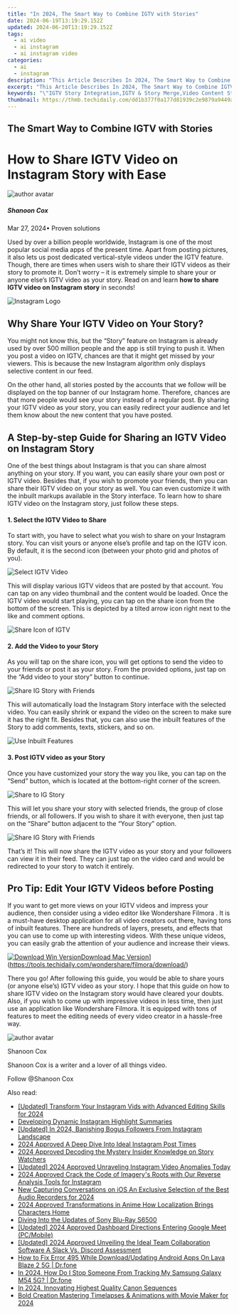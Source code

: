 ```yaml
---
title: "In 2024, The Smart Way to Combine IGTV with Stories"
date: 2024-06-19T13:19:29.152Z
updated: 2024-06-20T13:19:29.152Z
tags:
  - ai video
  - ai instagram
  - ai instagram video
categories:
  - ai
  - instagram
description: "This Article Describes In 2024, The Smart Way to Combine IGTV with Stories"
excerpt: "This Article Describes In 2024, The Smart Way to Combine IGTV with Stories"
keywords: "\"IGTV Story Integration,IGTV & Story Merge,Video Content Strategy,Social Media Synergy,Platform Combining Tactics,Engaging Multimedia Posts,Cross-Platform Content Share\""
thumbnail: https://thmb.techidaily.com/dd1b377f0a177d81939c2e9879a9449aa15d2816c9d71de8279c052980247986.jpg
---
```


## The Smart Way to Combine IGTV with Stories

# How to Share IGTV Video on Instagram Story with Ease

![author avatar](https://images.wondershare.com/filmora/article-images/shannon-cox.jpg)

##### Shanoon Cox

 Mar 27, 2024• Proven solutions

Used by over a billion people worldwide, Instagram is one of the most popular social media apps of the present time. Apart from posting pictures, it also lets us post dedicated vertical-style videos under the IGTV feature. Though, there are times when users wish to share their IGTV videos as their story to promote it. Don’t worry – it is extremely simple to share your or anyone else’s IGTV video as your story. Read on and learn **how to share IGTV video on Instagram story** in seconds!

![Instagram Logo](https://images.wondershare.com/filmora/article-images/ig-logo.jpg)

## Why Share Your IGTV Video on Your Story?

You might not know this, but the “Story” feature on Instagram is already used by over 500 million people and the app is still trying to push it. When you post a video on IGTV, chances are that it might get missed by your viewers. This is because the new Instagram algorithm only displays selective content in our feed.

On the other hand, all stories posted by the accounts that we follow will be displayed on the top banner of our Instagram home. Therefore, chances are that more people would see your story instead of a regular post. By sharing your IGTV video as your story, you can easily redirect your audience and let them know about the new content that you have posted.

## A Step-by-step Guide for Sharing an IGTV Video on Instagram Story

One of the best things about Instagram is that you can share almost anything on your story. If you want, you can easily share your own post or IGTV video. Besides that, if you wish to promote your friends, then you can share their IGTV video on your story as well. You can even customize it with the inbuilt markups available in the Story interface. To learn how to share IGTV video on the Instagram story, just follow these steps.

#### 1. Select the IGTV Video to Share

To start with, you have to select what you wish to share on your Instagram story. You can visit yours or anyone else’s profile and tap on the IGTV icon. By default, it is the second icon (between your photo grid and photos of you).

![Select IGTV Video](https://images.wondershare.com/filmora/article-images/select-igtv-video.jpg)

This will display various IGTV videos that are posted by that account. You can tap on any video thumbnail and the content would be loaded. Once the IGTV video would start playing, you can tap on the share icon from the bottom of the screen. This is depicted by a tilted arrow icon right next to the like and comment options.

![Share Icon of IGTV](https://images.wondershare.com/filmora/article-images/share-icon-of-igtv.jpg)

#### 2. Add the Video to your Story

As you will tap on the share icon, you will get options to send the video to your friends or post it as your story. From the provided options, just tap on the “Add video to your story” button to continue.

![Share IG Story with Friends](https://images.wondershare.com/filmora/article-images/share-story-with-friends.jpg)

This will automatically load the Instagram Story interface with the selected video. You can easily shrink or expand the video on the screen to make sure it has the right fit. Besides that, you can also use the inbuilt features of the Story to add comments, texts, stickers, and so on.

![Use Inbuilt Features](https://images.wondershare.com/filmora/article-images/use-inbuilt-features.jpg)

#### 3. Post IGTV video as your Story

Once you have customized your story the way you like, you can tap on the “Send” button, which is located at the bottom-right corner of the screen.

![Share to IG Story](https://images.wondershare.com/filmora/article-images/share-to-ig-story.jpg)

This will let you share your story with selected friends, the group of close friends, or all followers. If you wish to share it with everyone, then just tap on the “Share” button adjacent to the “Your Story” option.

![Share IG Story with Friends](https://images.wondershare.com/filmora/article-images/share-story-with-friends.jpg)

That’s it! This will now share the IGTV video as your story and your followers can view it in their feed. They can just tap on the video card and would be redirected to your story to watch it entirely.

## Pro Tip: Edit Your IGTV Videos before Posting

If you want to get more views on your IGTV videos and impress your audience, then consider using a video editor like Wondershare Filmora . It is a must-have desktop application for all video creators out there, having tons of inbuilt features. There are hundreds of layers, presets, and effects that you can use to come up with interesting videos. With these unique videos, you can easily grab the attention of your audience and increase their views.

[![Download Win Version](https://images.wondershare.com/filmora/guide/download-btn-win.jpg)](https://tools.techidaily.com/wondershare/filmora/download/)[Download Mac Version](https://images.wondershare.com/filmora/guide/download-btn-mac.jpg)](https://tools.techidaily.com/wondershare/filmora/download/)

There you go! After following this guide, you would be able to share yours (or anyone else’s) IGTV video as your story. I hope that this guide on how to share IGTV video on the Instagram story would have cleared your doubts. Also, if you wish to come up with impressive videos in less time, then just use an application like Wondershare Filmora. It is equipped with tons of features to meet the editing needs of every video creator in a hassle-free way.

![author avatar](https://images.wondershare.com/filmora/article-images/shannon-cox.jpg)

Shanoon Cox

Shanoon Cox is a writer and a lover of all things video.

Follow @Shanoon Cox

<span class="atpl-alsoreadstyle">Also read:</span>
<div><ul>
<li><a href="https://instagram-clips.techidaily.com/updated-transform-your-instagram-vids-with-advanced-editing-skills-for-2024/"><u>[Updated] Transform Your Instagram Vids with Advanced Editing Skills for 2024</u></a></li>
<li><a href="https://instagram-clips.techidaily.com/developing-dynamic-instagram-highlight-summaries/"><u>Developing Dynamic Instagram Highlight Summaries</u></a></li>
<li><a href="https://instagram-clips.techidaily.com/updated-in-2024-banishing-bogus-followers-from-instagram-landscape/"><u>[Updated] In 2024, Banishing Bogus Followers From Instagram Landscape</u></a></li>
<li><a href="https://instagram-clips.techidaily.com/2024-approved-a-deep-dive-into-ideal-instagram-post-times/"><u>2024 Approved  A Deep Dive Into Ideal Instagram Post Times</u></a></li>
<li><a href="https://instagram-clips.techidaily.com/2024-approved-decoding-the-mystery-insider-knowledge-on-story-watchers/"><u>2024 Approved  Decoding the Mystery  Insider Knowledge on Story Watchers</u></a></li>
<li><a href="https://instagram-clips.techidaily.com/updated-2024-approved-unraveling-instagram-video-anomalies-today/"><u>[Updated] 2024 Approved  Unraveling Instagram Video Anomalies Today</u></a></li>
<li><a href="https://instagram-clips.techidaily.com/2024-approved-crack-the-code-of-imagerys-roots-with-our-reverse-analysis-tools-for-instagram/"><u>2024 Approved  Crack the Code of Imagery's Roots with Our Reverse Analysis Tools for Instagram</u></a></li>
<li><a href="https://sound-optimizing.techidaily.com/new-capturing-conversations-on-ios-an-exclusive-selection-of-the-best-audio-recorders-for-2024/"><u>New Capturing Conversations on iOS An Exclusive Selection of the Best Audio Recorders for 2024</u></a></li>
<li><a href="https://sound-tweaking.techidaily.com/2024-approved-transformations-in-anime-how-localization-brings-characters-home/"><u>2024 Approved Transformations in Anime How Localization Brings Characters Home</u></a></li>
<li><a href="https://extra-hints.techidaily.com/diving-into-the-updates-of-sony-blu-ray-s6500/"><u>Diving Into the Updates of Sony Blu-Ray S6500</u></a></li>
<li><a href="https://screen-capture.techidaily.com/updated-2024-approved-dashboard-directions-entering-google-meet-pcmobile/"><u>[Updated] 2024 Approved  Dashboard Directions  Entering Google Meet (PC/Mobile)</u></a></li>
<li><a href="https://discord-videos.techidaily.com/updated-2024-approved-unveiling-the-ideal-team-collaboration-software-a-slack-vs-discord-assessment/"><u>[Updated] 2024 Approved  Unveiling the Ideal Team Collaboration Software  A Slack Vs. Discord Assessment</u></a></li>
<li><a href="https://change-location.techidaily.com/how-to-fix-error-495-while-downloadupdating-android-apps-on-lava-blaze-2-5g-drfone-by-drfone-fix-android-problems-fix-android-problems/"><u>How to Fix Error 495 While Download/Updating Android Apps On Lava Blaze 2 5G | Dr.fone</u></a></li>
<li><a href="https://android-location-track.techidaily.com/in-2024-how-do-i-stop-someone-from-tracking-my-samsung-galaxy-m54-5g-drfone-by-drfone-virtual-android/"><u>In 2024, How Do I Stop Someone From Tracking My Samsung Galaxy M54 5G? | Dr.fone</u></a></li>
<li><a href="https://article-helps.techidaily.com/in-2024-innovating-highest-quality-canon-sequences/"><u>In 2024, Innovating Highest Quality Canon Sequences</u></a></li>
<li><a href="https://extra-information.techidaily.com/bold-creation-mastering-timelapses-and-animations-with-movie-maker-for-2024/"><u>Bold Creation  Mastering Timelapses & Animations with Movie Maker for 2024</u></a></li>
</ul></div>

<ins class="adsbygoogle"
      style="display:block"
      data-ad-client="ca-pub-7571918770474297"
      data-ad-slot="8358498916"
      data-ad-format="auto"
      data-full-width-responsive="true"></ins>